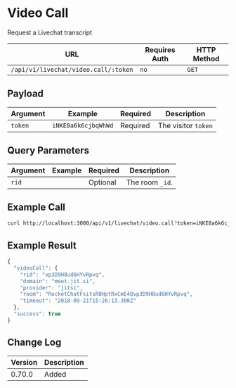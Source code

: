 # Video Call

Request a Livechat transcript

| URL                                  | Requires Auth | HTTP Method |
| ------------------------------------ | ------------- | ----------- |
| `/api/v1/livechat/video.call/:token` | `no`          | `GET`       |

## Payload

| Argument | Example             | Required | Description         |
| -------- | ------------------- | -------- | ------------------- |
| `token`  | `iNKE8a6k6cjbqWhWd` | Required | The visitor `token` |

## Query Parameters

| Argument | Example | Required | Description     |
| -------- | ------- | -------- | --------------- |
| `rid`    |         | Optional | The room `_id`. |

## Example Call

```bash
curl http://localhost:3000/api/v1/livechat/video.call?token=iNKE8a6k6cjbqWhWd
```

## Example Result

```javascript
{
  "videoCall": {
    "rid": "vp3D9H8ud6HYvRpvq",
    "domain": "meet.jit.si",
    "provider": "jitsi",
    "room": "RocketChatFsitsR8HptRxCmE4Qvp3D9H8ud6HYvRpvq",
    "timeout": "2018-09-21T15:26:13.308Z"
  },
  "success": true
}
```

## Change Log

| Version | Description |
| ------- | ----------- |
| 0.70.0  | Added       |
